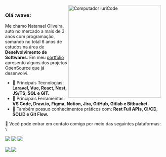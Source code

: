 <img src="https://raw.githubusercontent.com/MicaelliMedeiros/micaellimedeiros/master/image/computer-illustration.png" min-width="300px" max-width="300px" width="300px" align="right" alt="Computador iuriCode">

<h3>Olá :wave:</h3> 

<p align="left"> 
  Me chamo Natanael Oliveira, auto no mercado a mais de 3 anos com programação, somando no total 6 anos de estudos na área de <strong>Deselvolvimento de Softwares</strong>.
  Em meu <a target="_blank" href="https://natanaeldeveloper.vercel.app/">portfólio</a> apresento alguns dos projetos OpenSource que já desenvolvi.
</p>

- 🦄 Principais Tecnologias: <strong>Laravel, Vue, React, Nest, JS/TS, SQL e GIT.</strong>
- 💼 Principais Ferramentas: <strong>VS Code, Draw.io, Figma, Notion, Jira, GitHub, Gitlab e Bitbucket.</strong>
- 🚀 Também possuo conhecimentos práticos com: <strong>Rest Full APIs, CI/CD, SOLID e Git Flow.</strong>

<p align="left">
  💌 Você pode entrar em contato comigo por meio das seguintes plataformas: ⤵️
</p>

<p align="left">
  <a href="mailto:natanaeloliveiramartinsbr@gmail.com" alt="Gmail">
  <img src="https://img.shields.io/badge/-Gmail-FF0000?style=flat-square&labelColor=FF0000&logo=gmail&logoColor=white&link=EMAIL" /></a>

  <a href="https://www.linkedin.com/in/natanael-oliveira-martins/" alt="Linkedin">
  <img src="https://img.shields.io/badge/-Linkedin-0e76a8?style=flat-square&logo=Linkedin&logoColor=white&link=LINKEDIN" /></a>

  <a href="https://www.instagram.com/neitan._/" alt="Instagram">
  <img src="https://img.shields.io/badge/-Instagram-DF0174?style=flat-square&labelColor=DF0174&logo=instagram&logoColor=white&link=INSTAGRAM"/></a>
</p>  


<a href="https://github.com/anuraghazra/github-readme-stats">
  <img align="center" src="https://github-readme-stats.vercel.app/api?username=natanaeldeveloper&count_private=true&show_icons=true&include_all_commits=true&hide_border=true&hide_title=true" />
</a>
<a href="https://github.com/anuraghazra/github-readme-stats">
  <img align="center" src="https://github-readme-stats.vercel.app/api/top-langs/?username=natanaeldeveloper&langs_count=3&hide_title=true&hide_border=true" />
</a>
